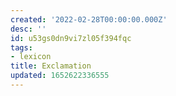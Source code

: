 ```yaml
---
created: '2022-02-28T00:00:00.000Z'
desc: ''
id: u53gs0dn9vi7zl05f394fqc
tags:
- lexicon
title: Exclamation
updated: 1652622336555
---
```

   
